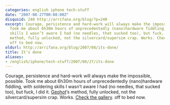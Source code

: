 ```yaml
---
categories: english iphone tech-stuff
date: "2007-08-27T00:08:00Z"
disqusid: 240 http://arrifana.org/blog/?p=240
excerpt: Courage, persistence and hard-work will always make the impossible, possible.
  Took me about 6h30m hours of unprecedentedly (nano)hardware fiddling, with soldering
  skills I wasn’t aware I had (no needles, that sucked too), but fuck, I did it. Geohot‘s
  method, fully unlocked, not the silvercard/supersim crap. Works. Check the gallery.
  off to bed now.
oldurl: http://arrifana.org/blog/2007/08/its-done/
title: It’s done
aliases:
- /english/iphone/tech-stuff/2007/08/27/its-done
---
```


Courage, persistence and hard-work will always make the impossible, possible. Took me about 6h30m hours of unprecedentedly (nano)hardware fiddling, with soldering skills I wasn’t aware I had (no needles, that sucked too), but fuck, I did it. [Geohot][1]‘s method, fully unlocked, not the silvercard/supersim crap. Works. [Check the gallery][2]. off to bed now.


[1]: http://iphonejtag.blogspot.com/
[2]: http://fotos.sapo.pt/celso/gallery/0000b6zx
